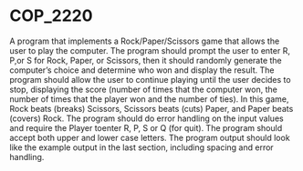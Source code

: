 # COP_2220

A program that implements a Rock/Paper/Scissors game that allows the user to play the 
computer. The program should prompt the user to enter R, P,or S for Rock, Paper, or Scissors, 
then it should randomly generate the computer’s choice and determine who won and display 
the result. The program should allow the user to continue playing until the user decides to 
stop, displaying the score (number of times that the computer won, the number of times that 
the player won and the number of ties).
In this game, Rock beats (breaks) Scissors, Scissors beats (cuts) Paper, and Paper beats 
(covers) Rock.
The program should do error handling on the input values and require the Player toenter 
R, P, S or Q (for quit). The program should accept both upper and lower case letters. The
program output should look like the example output in the last section, including spacing and 
error handling.
